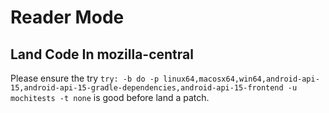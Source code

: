 # Reader Mode

## Land Code In mozilla-central
Please ensure the try `try: -b do -p linux64,macosx64,win64,android-api-15,android-api-15-gradle-dependencies,android-api-15-frontend -u mochitests -t none` is good before land a patch.

